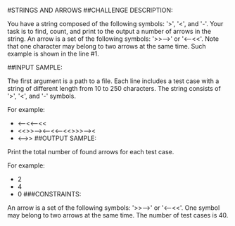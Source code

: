 #STRINGS AND ARROWS
##CHALLENGE DESCRIPTION:

You have a string composed of the following symbols: '>', '<', and '-'. Your task is to find, count, and print to the output a number of arrows in the string. An arrow is a set of the following symbols: '>>-->' or '<--<<'. 
Note that one character may belong to two arrows at the same time. Such example is shown in the line #1.

##INPUT SAMPLE:

The first argument is a path to a file. Each line includes a test case with a string of different length from 10 to 250 characters. The string consists of '>', '<', and '-' symbols.

For example:


* <--<<--<<
* <<>>--><--<<--<<>>>--><
* <-->>
##OUTPUT SAMPLE:

Print the total number of found arrows for each test case.

For example:

* 2
* 4
* 0
###CONSTRAINTS:

An arrow is a set of the following symbols: '>>-->' or '<--<<'.
One symbol may belong to two arrows at the same time.
The number of test cases is 40.
